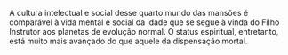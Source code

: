 ﻿A cultura intelectual e social desse quarto mundo das mansões é comparável à vida mental e social da idade que se segue à vinda do Filho Instrutor aos planetas de evolução normal. O status espiritual, entretanto, está muito mais avançado do que aquele da dispensação mortal.